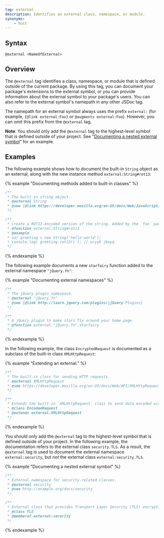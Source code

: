 ```yaml
---
tag: external
description: Identifies an external class, namespace, or module.
synonyms:
    - host
---
```


## Syntax

`@external <NameOfExternal>`


## Overview

The `@external` tag identifies a class, namespace, or module that is defined outside of the current
package. By using this tag, you can document your package's extensions to the external symbol, or
you can provide information about the external symbol to your package's users. You can also refer to
the external symbol's namepath in any other JSDoc tag.

The namepath for an external symbol always uses the prefix `external:` (for example,
`{@link external:Foo}` or `@augments external:Foo`). However, you can omit this prefix from the
`@external` tag.

**Note**: You should only add the `@external` tag to the highest-level symbol that is defined
outside of your project. See "[Documenting a nested external symbol][nested-external]" for an
example.

[augments-tag]: tags-augments.html
[memberof-tag]: tags-memberof.html
[nested-external]: #nested-external-symbol

## Examples

The following example shows how to document the built-in `String` object as an external, along with
the new instance method `external:String#rot13`:

{% example "Documenting methods added to built-in classes" %}

```js
/**
 * The built in string object.
 * @external String
 * @see {@link https://developer.mozilla.org/en-US/docs/Web/JavaScript/Reference/Global_Objects/String|String}
 */

/**
 * Create a ROT13-encoded version of the string. Added by the `foo` package.
 * @function external:String#rot13
 * @example
 * var greeting = new String('hello world');
 * console.log( greeting.rot13() ); // uryyb jbeyq
 */
```
{% endexample %}

The following example documents a new `starfairy` function added to the external namespace
`"jQuery.fn"`:

{% example "Documenting external namespaces" %}

```js
/**
 * The jQuery plugin namespace.
 * @external "jQuery.fn"
 * @see {@link http://learn.jquery.com/plugins/|jQuery Plugins}
 */

/**
 * A jQuery plugin to make stars fly around your home page.
 * @function external:"jQuery.fn".starfairy
 */
```
{% endexample %}

In the following example, the class `EncryptedRequest` is documented as a subclass of the built-in
class `XMLHttpRequest`:

{% example "Extending an external." %}

```js
/**
 * The built-in class for sending HTTP requests.
 * @external XMLHttpRequest
 * @see https://developer.mozilla.org/en-US/docs/Web/API/XMLHttpRequest
 */

/**
 * Extends the built-in `XMLHttpRequest` class to send data encoded with a secret key.
 * @class EncodedRequest
 * @extends external:XMLHttpRequest
 */
```
{% endexample %}

[augments-tag]: tags-augments.html

<a name="nested-external-symbol"></a>
You should only add the `@external` tag to the highest-level symbol that is defined outside of your
project. In the following example, the documentation refers to the external class
`security.TLS`. As a result, the `@external` tag is used to document the external namespace
`external:security`, but _not_ the external class `external:security.TLS`.

{% example "Documenting a nested external symbol" %}

```js
/**
 * External namespace for security-related classes.
 * @external security
 * @see http://example.org/docs/security
 */

/**
 * External class that provides Transport Layer Security (TLS) encryption.
 * @class TLS
 * @memberof external:security
 */
```
{% endexample %}
